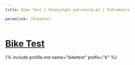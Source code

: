```yaml
---
title: Bike Test | Statystyki patronite.pl | Patromierz

permalink: /biketest
---
```


# [Bike Test](https://patronite.pl/biketest)

{% include profile.md name="biketest" prefix="b" %}
